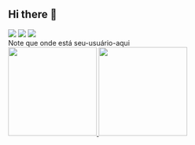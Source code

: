 ## Hi there 👋

<!--
**Dorasemaventuras/Dorasemaventuras** is a ✨ _special_ ✨ repository because its `README.md` (this file) appears on your GitHub profile.

Here are some ideas to get you started:

- 🔭 I’m currently working on ...
- 🌱 I’m currently learning ...
- 👯 I’m looking to collaborate on ...
- 🤔 I’m looking for help with ...
- 💬 Ask me about ...
- 📫 How to reach me: ...
- 😄 Pronouns: ...
- ⚡ Fun fact: ...
-->
<div>
<a href="https://www.instagram.com/_dora_campos_/" target="_blank"><img loading="lazy" src="https://img.shields.io/badge/-Instagram-%23E4405F?style=for-the-badge&logo=instagram&logoColor=white" target="_blank"></a>
<a href = "albuquerquedora89@gmail.com"><img loading="lazy" src="https://img.shields.io/badge/Gmail-D14836?style=for-the-badge&logo=gmail&logoColor=white" target="_blank"></a>
<a href="https//:www.linkedin.com/in/doracampos" target="_blank"><img loading="lazy" src="https://img.shields.io/badge/-LinkedIn-%230077B5?style=for-the-badge&logo=linkedin&logoColor=white" target="_blank"></a>   
</div>
Note que onde está seu-usuário-aqui 
<div>
<a href="https://github.com/Dorasemaventuras">
<img loading="lazy" height="180em" src="https://github-readme-stats.vercel.app/api/top-langs/?Dorasemaventuras&layout=compact&langs_count=7&theme=dracula"/>
<img loading="lazy" height="180em" src="https://github-readme-stats.vercel.app/api?Dorasemaventuras&show_icons=true&theme=dracula&include_all_commits=true&count_private=true"/>
</div>
